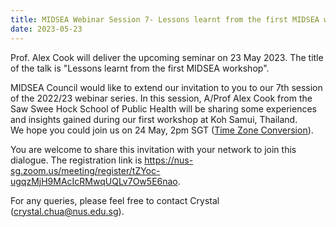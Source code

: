 ```yaml
---
title: MIDSEA Webinar Session 7- Lessons learnt from the first MIDSEA workshop
date: 2023-05-23
---
```


Prof. Alex Cook will deliver the upcoming seminar on 23 May 2023. The title of the talk is "Lessons learnt from the first MIDSEA workshop".

<!--more-->

MIDSEA Council would like to extend our invitation to you to our 7th session of the 2022/23 webinar series. In this session, A/Prof Alex Cook from the Saw Swee Hock School of Public Health will be sharing some experiences and insights gained during our first workshop at Koh Samui, Thailand.  
We hope you could join us on 24 May, 2pm SGT ([Time Zone Conversion](https://www.worldtimebuddy.com/?qm=1&lid=6611854,1609350,1880252,1645457&h=1880252&date=2022-11-16&sln=14-15&hf=1)).   

You are welcome to share this invitation with your network to join this dialogue. The registration link is https://nus-sg.zoom.us/meeting/register/tZYoc-ugqzMjH9MAcIcRMwqUQLv7Ow5E6nao.
 
For any queries, please feel free to contact Crystal (crystal.chua@nus.edu.sg).